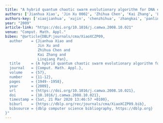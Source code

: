 ```yaml
---
title: "A hybrid quantum chaotic swarm evolutionary algorithm for DNA encoding"
authors: ['Jianhua Xiao', 'Jin Xu 0002', 'Zhihua Chen', 'Kai Zhang', 'Linqiang Pan']
authors-key: ['xiaojianhua', 'xujin', 'chenzhihua', 'zhangkai', 'panlinqiang']
year: "2009"
article-link: "https://doi.org/10.1016/j.camwa.2008.10.021"
venue: "Comput. Math. Appl."
bibex: "@article{DBLP:journals/cma/XiaoXCZP09,
  author    = {Jianhua Xiao and
               Jin Xu and
               Zhihua Chen and
               Kai Zhang and
               Linqiang Pan},
  title     = {A hybrid quantum chaotic swarm evolutionary algorithm for {DNA} encoding},
  journal   = {Comput. Math. Appl.},
  volume    = {57},
  number    = {11-12},
  pages     = {1949--1958},
  year      = {2009},
  url       = {https://doi.org/10.1016/j.camwa.2008.10.021},
  doi       = {10.1016/j.camwa.2008.10.021},
  timestamp = {Sat, 21 Mar 2020 13:46:57 +0100},
  biburl    = {https://dblp.org/rec/journals/cma/XiaoXCZP09.bib},
  bibsource = {dblp computer science bibliography, https://dblp.org}
}"
---
```

